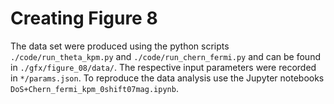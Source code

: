 # Creating Figure 8

The data set were produced using the python scripts `./code/run_theta_kpm.py` and `./code/run_chern_fermi.py` and can be found in `./gfx/figure_08/data/`.
The respective input parameters were recorded in `*/params.json`.
To reproduce the data analysis use the Jupyter notebooks `DoS+Chern_fermi_kpm_0shift07mag.ipynb`.